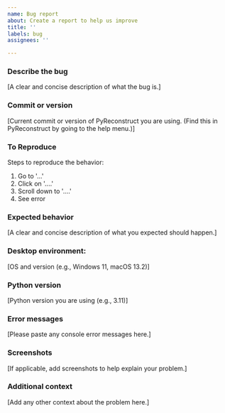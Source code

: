 ```yaml
---
name: Bug report
about: Create a report to help us improve
title: ''
labels: bug
assignees: ''

---
```


### Describe the bug

[A clear and concise description of what the bug is.]

### Commit or version

[Current commit or version of PyReconstruct you are using. (Find this in PyReconstruct by going to the help menu.)]

### To Reproduce

Steps to reproduce the behavior:

1. Go to '...'
2. Click on '....'
3. Scroll down to '....'
4. See error

### Expected behavior

[A clear and concise description of what you expected should happen.]

### Desktop environment:

[OS and version (e.g., Windows 11, macOS 13.2)]

### Python version

[Python version you are using (e.g., 3.11)]

### Error messages

[Please paste any console error messages here.]

### Screenshots

[If applicable, add screenshots to help explain your problem.]

### Additional context

[Add any other context about the problem here.]

